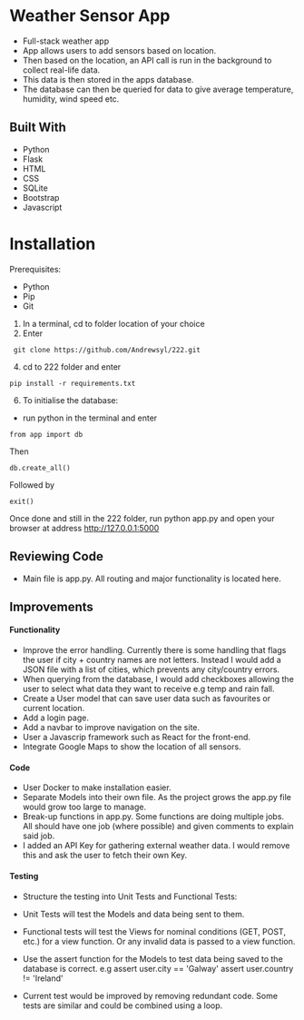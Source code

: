 # Weather Sensor App

- Full-stack weather app
- App allows users to add sensors based on location.
- Then based on the location, an API call is run in the background to collect real-life data.
- This data is then stored in the apps database.
- The database can then be queried for data to give average temperature, humidity, wind speed etc.

##  Built With

* Python
* Flask
* HTML
* CSS
* SQLite
* Bootstrap
* Javascript

# Installation

Prerequisites:

- Python
- Pip
- Git

1. In a terminal, cd to folder location of your choice
2. Enter
 ```
  git clone https://github.com/Andrewsyl/222.git
  ```
4. cd to 222 folder and enter
```
pip install -r requirements.txt
```
6. To initialise the database:

- run python in the terminal and enter
```
from app import db
```
Then
```
db.create_all()
```
Followed by
```
exit()
```

Once done and still in the 222 folder, run python app.py and open your browser at address http://127.0.0.1:5000

## Reviewing Code

* Main file is app.py. All routing and major functionality is located here.

## Improvements

#### Functionality

* Improve the error handling. Currently there is some handling that flags the user if city + country names are not letters. Instead I would add a JSON file with a list of cities, which prevents any city/country errors.
* When querying from the database, I would add checkboxes allowing the user to select what data they want to receive e.g temp and rain fall.
* Create a User model that can save user data such as favourites or current location.
* Add a login page.
* Add a navbar to improve navigation on the site.
* User a Javascrip framework such as React for the front-end.
* Integrate Google Maps to show the location of all sensors. 

#### Code

* User Docker to make installation easier. 
* Separate Models into their own file. As the project grows the app.py file would grow too large to manage.
* Break-up functions in app.py. Some functions are doing multiple jobs. All should have one job (where possible) and given comments to explain said job.
* I added an API Key for gathering external weather data. I would remove this and ask the user to fetch their own Key.

#### Testing

* Structure the testing into Unit Tests and Functional Tests:
* Unit Tests will test the Models and data being sent to them.
* Functional tests will test the Views for nominal conditions (GET, POST, etc.) for a view function. Or any invalid data is passed to a view function.

* Use the assert function for the Models to test data being saved to the database is correct. e.g
assert user.city == 'Galway'
assert user.country != 'Ireland'


* Current test would be improved by removing redundant code. Some tests are similar and could be combined using a loop.

